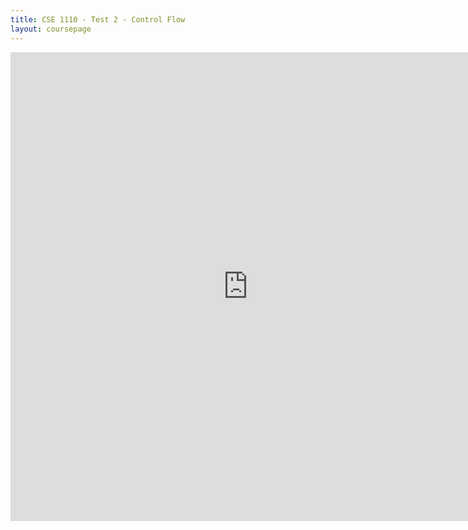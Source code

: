 ```yaml
---
title: CSE 1110 - Test 2 - Control Flow
layout: coursepage
---
```


<iframe src="https://docs.google.com/forms/d/1GmOM-r5w0yBDBI6PUx3jRd-_D2tUsSbxA2XUc2aO2Ng/viewform?embedded=true" width="760" height="750" frameborder="0" marginheight="0" marginwidth="0">Loading...</iframe>
